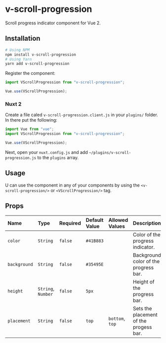 # v-scroll-progression

Scroll progress indicator component for Vue 2.

## Installation

```bash
# Using NPM
npm install v-scroll-progression
# Using Yarn
yarn add v-scroll-progression
```

Register the component:

```js
import VScrollProgression from "v-scroll-progression";

Vue.use(VScrollProgression);
```

### Nuxt 2

Create a file caled `v-scroll-progression.client.js` in your `plugins/` folder. In there put the following:

```js
import Vue from "vue";
import VScrollProgression from "v-scroll-progression";

Vue.use(VScrollProgression);
```

Next, open your `nuxt.config.js` and add `~/plugins/v-scroll-progression.js` to the `plugins` array.

## Usage

U can use the component in any of your components by using the `<v-scroll-progression/>` or `<VScrollProgression/>` tag.

## Props

| Name         | Type               | Required | Default Value | Allowed Values  | Description                            |
| :----------- | :----------------- | :------- | :------------ | :-------------- | :------------------------------------- |
| `color`      | `String`           | `false`  | `#41B883`     |                 | Color of the progress indicator.       |
| `background` | `String`           | `false`  | `#35495E`     |                 | Background color of the progress bar.  |
| `height`     | `String`, `Number` | `false`  | `5px`         |                 | Height of the progress bar.            |
| `placement`  | `String`           | `false`  | `top`         | `bottom`, `top` | Sets the placement of the progess bar. |